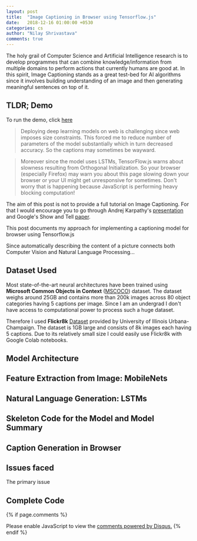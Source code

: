 ```yaml
---
layout: post
title:  "Image Captioning in Browser using Tensorflow.js"
date:   2018-12-16 01:00:00 +0530
categories: cs
author: "Nilay Shrivastava"
comments: true
---
```

The holy grail of Computer Science and Artificial Intelligence research is to develop programmes that can combine knowledge/information from multiple domains to perform actions that currently humans are good at. In this spirit, Image Captioning stands as a great test-bed for AI algorithms since it involves building understanding of an image and then generating meaningful sentences on top of it. 

## TLDR; Demo

To run the demo, click [here](https://euler16.github.io/demos/image-captioning/)

> Deploying deep learning models on web is challenging since web imposes size constraints. This forced me to reduce number of parameters of the model substantially which in turn decreased accuracy. So the captions may sometimes be wayward. 

> Moreover since the model uses LSTMs, TensorFlow.js warns about slowness resulting from Orthogonal Initialization. So your browser (especially Firefox) may warn you about this page slowing down your browser or your UI might get unresponsive for sometimes. Don't worry that is happening because JavaScript is performing heavy blocking computation!



The aim of this post is not to provide a full tutorial on Image Captioning. For that I would encourage you to go through Andrej Karpathy's [presentation](https://www.youtube.com/watch?v=yk6XDFm3J2c) and Google's Show and Tell [paper](https://arxiv.org/pdf/1609.06647.pdf).

This post documents my approach for implementing a captioning model for browser using Tensorflow.js

Since automatically describing the content of a picture connects both Computer Vision and Natural Language Processing...

## Dataset Used

Most state-of-the-art neural architectures have been trained using __Microsoft Common Objects in Context__ ([MSCOCO](http://cocodataset.org/#home)) dataset. The dataset weighs around 25GB and contains more than 200k images across 80 object categories having 5 captions per image. Since I am an undergrad I don't have access to computational power to process such a huge dataset.

Therefore I used __Flickr8k__ [Dataset]() provided by University of Illinois Urbana-Champaign. The dataset is 1GB large and consists of 8k images each having 5 captions. Due to its relatively small size I could easily use Flickr8k with Google Colab notebooks.

## Model Architecture


## Feature Extraction from Image: MobileNets

## Natural Language Generation: LSTMs

## Skeleton Code for the Model and Model Summary

## Caption Generation in Browser

## Issues faced

The primary issue 

## Complete Code

{% if page.comments %}
<div id="disqus_thread"></div>
<script>

/**
*  RECOMMENDED CONFIGURATION VARIABLES: EDIT AND UNCOMMENT THE SECTION BELOW TO INSERT DYNAMIC VALUES FROM YOUR PLATFORM OR CMS.
*  LEARN WHY DEFINING THESE VARIABLES IS IMPORTANT: https://disqus.com/admin/universalcode/#configuration-variables*/
/*
var disqus_config = function () {
this.page.url = PAGE_URL;  // Replace PAGE_URL with your page's canonical URL variable
this.page.identifier = PAGE_IDENTIFIER; // Replace PAGE_IDENTIFIER with your page's unique identifier variable
};
*/
(function() { // DON'T EDIT BELOW THIS LINE
var d = document, s = d.createElement('script');
s.src = 'https://euler16.disqus.com/embed.js';
s.setAttribute('data-timestamp', +new Date());
(d.head || d.body).appendChild(s);
})();
</script>
<noscript>Please enable JavaScript to view the <a href="https://disqus.com/?ref_noscript">comments powered by Disqus.</a></noscript>
{% endif %}